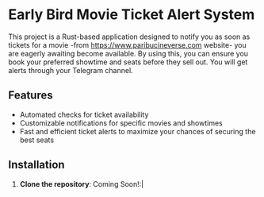 # Early Bird Movie Ticket Alert System

This project is a Rust-based application designed to notify you as soon as tickets for a movie -from https://www.paribucineverse.com website- you are eagerly awaiting become available.
By using this, you can ensure you book your preferred showtime and seats before they sell out. You will get alerts through your Telegram channel.
## Features

- Automated checks for ticket availability
- Customizable notifications for specific movies and showtimes
- Fast and efficient ticket alerts to maximize your chances of securing the best seats

## Installation

1. **Clone the repository**:
Coming Soon!:|
